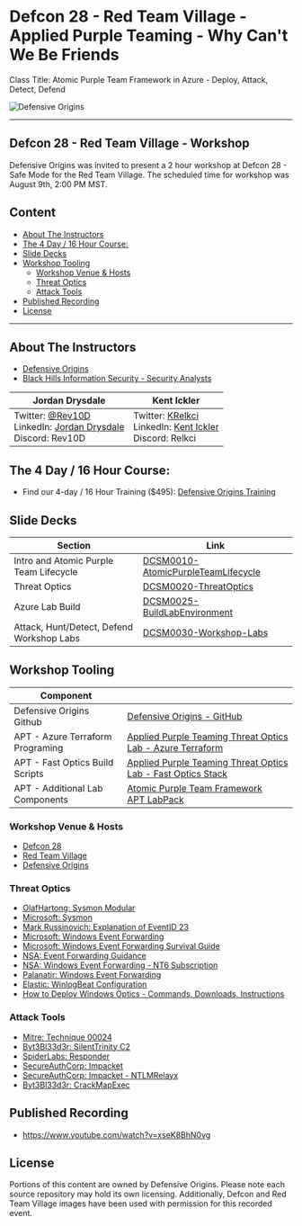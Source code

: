 # Defcon 28 - Red Team Village - Applied Purple Teaming - Why Can't We Be Friends 
 Class Title: Atomic Purple Team Framework in Azure - Deploy, Attack, Detect, Defend

![Defensive Origins](https://defensiveorigins.com/wp-content/uploads/2020/05/defensive-origins-header-6-1536x760.png)

---
## Defcon 28 - Red Team Village - Workshop
Defensive Origins was invited to present a 2 hour workshop at Defcon 28 - Safe Mode for the Red Team Village.  The scheduled time for workshop was August 9th, 2:00 PM MST.

## Content
<!-- Start Document Outline -->
* [About The Instructors](#about-the-instructors)
* [The 4 Day / 16 Hour Course:](#the-4-day--16-hour-course)
* [Slide Decks](#slide-decks)
* [Workshop Tooling](#workshop-tooling)
	* [Workshop Venue &amp; Hosts](#workshop-venue--hosts)
	* [Threat Optics](#threat-optics)
	* [Attack Tools](#attack-tools)
* [Published Recording](#published-recording)
* [License](#license)

<!-- End Document Outline -->

---

## About The Instructors
* [Defensive Origins][1]
* [Black Hills Information Security - Security Analysts ][2]

| Jordan Drysdale                          | Kent Ickler                              |
|------------------------------------------|------------------------------------------|
| Twitter: [@Rev10D][3]<br>LinkedIn: [Jordan Drysdale][4]<br>Discord: Rev10D | Twitter: [KRelkci][5]<br>LinkedIn: [Kent Ickler][6]<br>Discord: Relkci |


## The 4 Day / 16 Hour Course: 
* Find our 4-day / 16 Hour Training ($495): [Defensive Origins Training][7]


## Slide Decks 

| Section                                  | Link                               |
|------------------------------------------|------------------------------------|
| Intro and Atomic Purple Team Lifecycle   | [DCSM0010-AtomicPurpleTeamLifecycle ][8]|
| Threat Optics                            | [DCSM0020-ThreatOptics][9]              |
| Azure Lab Build                          | [DCSM0025-BuildLabEnvironment][10]       |
| Attack, Hunt/Detect, Defend Workshop Labs | [DCSM0030-Workshop-Labs][11]             |

## Workshop Tooling

| Component                        |                                          |
|----------------------------------|------------------------------------------|
| Defensive Origins Github         | [Defensive Origins - GitHub][12]         |
| APT - Azure Terraform Programing | [Applied Purple Teaming Threat Optics Lab - Azure Terraform][13] |
| APT - Fast Optics Build Scripts  | [Applied Purple Teaming Threat Optics Lab - Fast Optics Stack][14] |
| APT - Additional Lab Components  | [Atomic Purple Team Framework][15]<br>[APT LabPack][16] |


### Workshop Venue & Hosts
* [Defcon 28][17]
* [Red Team Village][18]
* [Defensive Origins][19]

### Threat Optics
* [OlafHartong: Sysmon Modular][20]
* [Microsoft: Sysmon​][21]
* [Mark Russinovich: Explanation of EventID 23][22]
* [Microsoft: Windows Event Forwarding][23]
* [Microsoft: Windows Event Forwarding Survival Guide][24]
* [NSA: Event Forwarding Guidance​][25]
* [NSA: Windows Event Forwarding - NT6 Subscription][26]
* [Palanatir: Windows Event Forwarding​][27]
* [Elastic: WinlogBeat Configuration][28]
* [How to Deploy Windows Optics - Commands, Downloads, Instructions][29]
 

### Attack Tools
* [Mitre: Technique 00024​][30]
* [Byt3Bl33d3r: SilentTrinity C2][31]
* [SpiderLabs: Responder][32]
* [SecureAuthCorp: Impacket][33]
* [SecureAuthCorp: Impacket - NTLMRelayx][34]
* [Byt3Bl33d3r: CrackMapExec​][35]

## Published Recording
* https://www.youtube.com/watch?v=xseK8BhN0vg

## License
Portions of this content are owned by Defensive Origins.  Please note each source repository may hold its own licensing.  Additionally, Defcon and Red Team Village images have been used with permission for this recorded event.

  [1]: https://defensiveorigins.com/about-us/
  [2]: https://www.blackhillsinfosec.com/about/security-analysts/
  [3]: https://twitter.com/Rev10D
  [4]: https://www.linkedin.com/in/jordandrysdale/
  [5]: https://twitter.com/Krelkci
  [6]: https://www.linkedin.com/in/kentickler/
  [7]: https://github.com/DefensiveOrigins/Training
  [8]: Slides/DCSM0010-AtomicPurpleTeamLifecycle.pdf
  [9]: Slides/DCSM0020-ThreatOptics.pdf
  [10]: Slides/DCSM0025-BuildLabEnvironment.pdf
  [11]: Slides/DCSM0030-Workshop-Labs.pdf
  [12]: https://github.com/DefensiveOrigins
  [13]: https://github.com/DefensiveOrigins/APT-Lab-Terraform
  [14]: https://github.com/DefensiveOrigins/APT-Lab-FastOpticsSetup
  [15]: https://github.com/DefensiveOrigins/AtomicPurpleTeam
  [16]: https://github.com/DefensiveOrigins/LABPACK
  [17]: https://www.defcon.org/html/defcon-28/dc-28-index.html
  [18]: https://redteamvillage.io/training.html
  [19]: https://defensiveorigins.com
  [20]: https://github.com/olafhartong/sysmon-modular
  [21]: https://docs.microsoft.com/en-us/sysinternals/downloads/sysmon​
  [22]: https://youtu.be/_MUP4tgdM7s%20
  [23]: https://docs.microsoft.com/en-us/windows/security/threat-protection/use-windows-event-forwarding-to-assist-in-intrusion-detection​
  [24]: https://social.technet.microsoft.com/wiki/contents/articles/33895.windows-event-forwarding-survival-guide.aspx​
  [25]: https://github.com/nsacyber/Event-Forwarding-Guidance​
  [26]: https://github.com/nsacyber/Event-Forwarding-Guidance/tree/master/Subscriptions/NT6​
  [27]: https://github.com/palantir/windows-event-forwarding​
  [28]: https://www.elastic.co/guide/en/beats/winlogbeat/current/configuration-winlogbeat-options.html#configuration-winlogbeat-options-event_logs-name​
  [29]: *%20%20https://www.blackhillsinfosec.com/how-to-deploy-windows-optics-commands-downloads-instructions-and-screenshots/
  [30]: https://attack.mitre.org/tactics/TA0024/​
  [31]: https://github.com/byt3bl33d3r/SILENTTRINITY​
  [32]: https://github.com/SpiderLabs/Responder
  [33]: https://github.com/SecureAuthCorp/impacket
  [34]: https://github.com/SecureAuthCorp/impacket/blob/master/examples/ntlmrelayx.py
  [35]: https://github.com/byt3bl33d3r/CrackMapExec/wiki​
